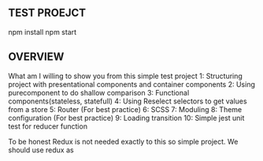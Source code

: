 ## TEST PROEJCT

npm install
npm start

## OVERVIEW

What am I willing to show you from this simple test project
1: Structuring project with presentational components and container components
2: Using purecomponent to do shallow comparison
3: Functional components(stateless, statefull)
4: Using Reselect selectors to get values from a store
5: Router (For best practice)
6: SCSS
7: Moduling
8: Theme configuration (For best practice)
9: Loading transition
10: Simple jest unit test for reducer function

To be honest Redux is not needed exactly to this so simple project.
We should use redux as
